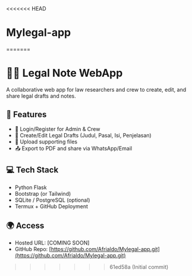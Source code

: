 <<<<<<< HEAD
# Mylegal-app
=======
# 🧑‍⚖️ Legal Note WebApp

A collaborative web app for law researchers and crew to create, edit, and share legal drafts and notes.

## 🚀 Features
- 👤 Login/Register for Admin & Crew
- 📄 Create/Edit Legal Drafts (Judul, Pasal, Isi, Penjelasan)
- 📎 Upload supporting files
- 📤 Export to PDF and share via WhatsApp/Email

## 💻 Tech Stack
- Python Flask
- Bootstrap (or Tailwind)
- SQLite / PostgreSQL (optional)
- Termux + GitHub Deployment

## 🌍 Access
- Hosted URL: [COMING SOON]
- GitHub Repo: [https://github.com/Afrialdo/Mylegal-app.git](https://github.com/Afrialdo/Mylegal-app.git)
>>>>>>> 61ed58a (Initial commit)
